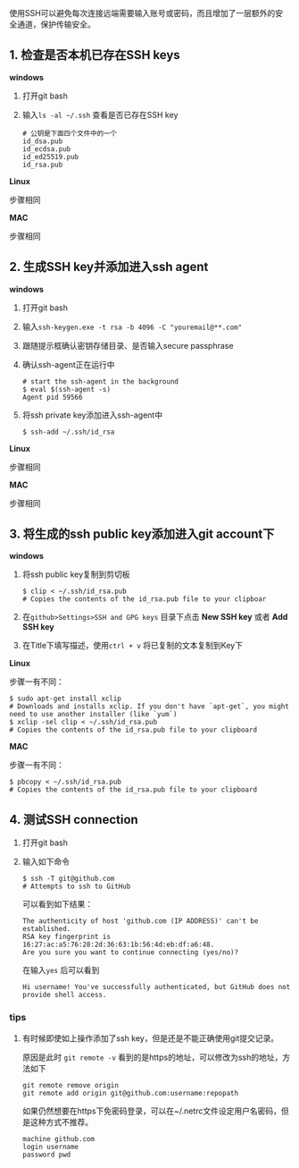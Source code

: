 使用SSH可以避免每次连接远端需要输入账号或密码，而且增加了一层额外的安全通道，保护传输安全。

## 1. 检查是否本机已存在SSH keys

**windows**

1. 打开git bash

2. 输入`ls -al ~/.ssh` 查看是否已存在SSH key

   ```shell
   # 公钥是下面四个文件中的一个
   id_dsa.pub
   id_ecdsa.pub
   id_ed25519.pub
   id_rsa.pub
   ```

**Linux**

步骤相同

**MAC**

步骤相同

## 2. 生成SSH key并添加进入ssh agent

**windows**

1. 打开git bash

2. 输入`ssh-keygen.exe -t rsa -b 4096 -C "youremail@**.com"` 

3. 跟随提示框确认密钥存储目录、是否输入secure passphrase

4. 确认ssh-agent正在运行中

   ```shell
   # start the ssh-agent in the background
   $ eval $(ssh-agent -s)
   Agent pid 59566
   ```

5. 将ssh private key添加进入ssh-agent中

   ```shell
   $ ssh-add ~/.ssh/id_rsa
   ```

**Linux**

步骤相同

**MAC**

步骤相同

## 3. 将生成的ssh public key添加进入git account下

**windows**

1. 将ssh public key复制到剪切板

   ```shell
   $ clip < ~/.ssh/id_rsa.pub
   # Copies the contents of the id_rsa.pub file to your clipboar
   ```

2. 在`github>Settings>SSH and GPG keys` 目录下点击 **New SSH key** 或者 **Add SSH key**

3. 在Title下填写描述，使用`ctrl + v` 将已复制的文本复制到Key下

**Linux**

步骤一有不同：

   ```shell
$ sudo apt-get install xclip
# Downloads and installs xclip. If you don't have `apt-get`, you might need to use another installer (like `yum`)
$ xclip -sel clip < ~/.ssh/id_rsa.pub
# Copies the contents of the id_rsa.pub file to your clipboard
   ```

**MAC**

步骤一有不同：

```shell
$ pbcopy < ~/.ssh/id_rsa.pub
# Copies the contents of the id_rsa.pub file to your clipboard
```

## 4. 测试SSH connection

1. 打开git bash

2. 输入如下命令

   ```shell
   $ ssh -T git@github.com
   # Attempts to ssh to GitHub
   ```

   可以看到如下结果：

   ```shel
   The authenticity of host 'github.com (IP ADDRESS)' can't be established.
   RSA key fingerprint is 16:27:ac:a5:76:28:2d:36:63:1b:56:4d:eb:df:a6:48.
   Are you sure you want to continue connecting (yes/no)?
   ```

   在输入`yes` 后可以看到

   ```shell
   Hi username! You've successfully authenticated, but GitHub does not
   provide shell access.
   ```

### tips

1. 有时候即使如上操作添加了ssh key，但是还是不能正确使用git提交记录。

   原因是此时 `git remote -v` 看到的是https的地址，可以修改为ssh的地址，方法如下

   ```shell
   git remote remove origin
   git remote add origin git@github.com:username:repopath
   ```

   如果仍然想要在https下免密码登录，可以在~/.netrc文件设定用户名密码，但是这种方式不推荐。

   ```shell
   machine github.com
   login username
   password pwd
   ```

   